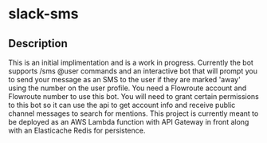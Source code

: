 # slack-sms

## Description

This is an initial implimentation and is a work in progress. Currently the bot supports /sms @user commands and an interactive bot that will prompt you to send your message as an SMS to the user if they are marked 'away' using the number on the user profile. You need a Flowroute account and Flowroute number to use this bot. You will need to grant certain permissions to this bot so it can use the api to get account info and receive public channel messages to search for mentions. This project is currently meant to be deployed as an AWS Lambda function with API Gateway in front along with an Elasticache Redis for persistence.

